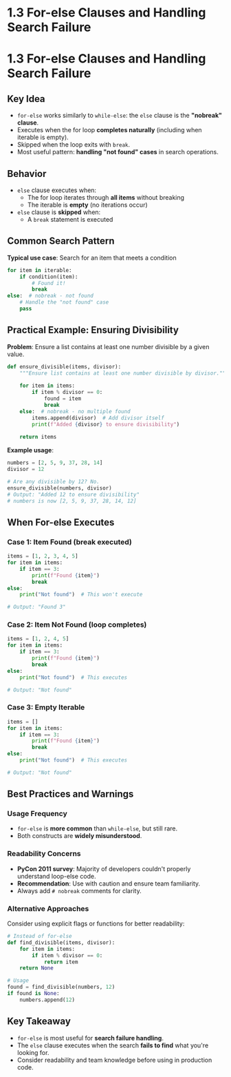 # 1.3 For-else Clauses and Handling Search Failure

# 1.3 For-else Clauses and Handling Search Failure

## Key Idea

- `for-else` works similarly to `while-else`: the `else` clause is the **"nobreak" clause**.
- Executes when the for loop **completes naturally** (including when iterable is empty).
- Skipped when the loop exits with `break`.
- Most useful pattern: **handling "not found" cases** in search operations.

## Behavior

- `else` clause executes when:
  - The for loop iterates through **all items** without breaking
  - The iterable is **empty** (no iterations occur)
- `else` clause is **skipped** when:
  - A `break` statement is executed

## Common Search Pattern

**Typical use case**: Search for an item that meets a condition

```python
for item in iterable:
    if condition(item):
        # Found it!
        break
else:  # nobreak - not found
    # Handle the "not found" case
    pass
```

## Practical Example: Ensuring Divisibility

**Problem**: Ensure a list contains at least one number divisible by a given value.

```python
def ensure_divisible(items, divisor):
    """Ensure list contains at least one number divisible by divisor."""
    
    for item in items:
        if item % divisor == 0:
            found = item
            break
    else:  # nobreak - no multiple found
        items.append(divisor)  # Add divisor itself
        print(f"Added {divisor} to ensure divisibility")
    
    return items
```

**Example usage**:
```python
numbers = [2, 5, 9, 37, 28, 14]
divisor = 12

# Are any divisible by 12? No.
ensure_divisible(numbers, divisor)
# Output: "Added 12 to ensure divisibility"
# numbers is now [2, 5, 9, 37, 28, 14, 12]
```

## When For-else Executes

### Case 1: Item Found (break executed)
```python
items = [1, 2, 3, 4, 5]
for item in items:
    if item == 3:
        print(f"Found {item}")
        break
else:
    print("Not found")  # This won't execute

# Output: "Found 3"
```

### Case 2: Item Not Found (loop completes)
```python
items = [1, 2, 4, 5]
for item in items:
    if item == 3:
        print(f"Found {item}")
        break
else:
    print("Not found")  # This executes

# Output: "Not found"
```

### Case 3: Empty Iterable
```python
items = []
for item in items:
    if item == 3:
        print(f"Found {item}")
        break
else:
    print("Not found")  # This executes

# Output: "Not found"
```

## Best Practices and Warnings

### Usage Frequency
- `for-else` is **more common** than `while-else`, but still rare.
- Both constructs are **widely misunderstood**.

### Readability Concerns
- **PyCon 2011 survey**: Majority of developers couldn't properly understand loop-else code.
- **Recommendation**: Use with caution and ensure team familiarity.
- Always add `# nobreak` comments for clarity.

### Alternative Approaches
Consider using explicit flags or functions for better readability:

```python
# Instead of for-else
def find_divisible(items, divisor):
    for item in items:
        if item % divisor == 0:
            return item
    return None

# Usage
found = find_divisible(numbers, 12)
if found is None:
    numbers.append(12)
```

## Key Takeaway

- `for-else` is most useful for **search failure handling**.
- The `else` clause executes when the search **fails to find** what you're looking for.
- Consider readability and team knowledge before using in production code.
